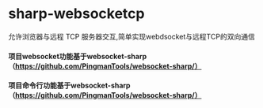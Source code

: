 # sharp-websocketcp
允许浏览器与远程 TCP 服务器交互,简单实现webdsocket与远程TCP的双向通信


#### 项目websocket功能基于websocket-sharp（https://github.com/PingmanTools/websocket-sharp/）

#### 项目命令行功能基于websocket-sharp（https://github.com/PingmanTools/websocket-sharp/）